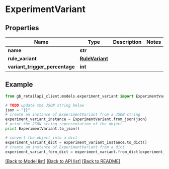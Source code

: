 # ExperimentVariant


## Properties
Name | Type | Description | Notes
------------ | ------------- | ------------- | -------------
**name** | **str** |  | 
**rule_variant** | [**RuleVariant**](RuleVariant.md) |  | 
**variant_trigger_percentage** | **int** |  | 

## Example

```python
from gb_retailapi_client.models.experiment_variant import ExperimentVariant

# TODO update the JSON string below
json = "{}"
# create an instance of ExperimentVariant from a JSON string
experiment_variant_instance = ExperimentVariant.from_json(json)
# print the JSON string representation of the object
print ExperimentVariant.to_json()

# convert the object into a dict
experiment_variant_dict = experiment_variant_instance.to_dict()
# create an instance of ExperimentVariant from a dict
experiment_variant_form_dict = experiment_variant.from_dict(experiment_variant_dict)
```
[[Back to Model list]](../README.md#documentation-for-models) [[Back to API list]](../README.md#documentation-for-api-endpoints) [[Back to README]](../README.md)


